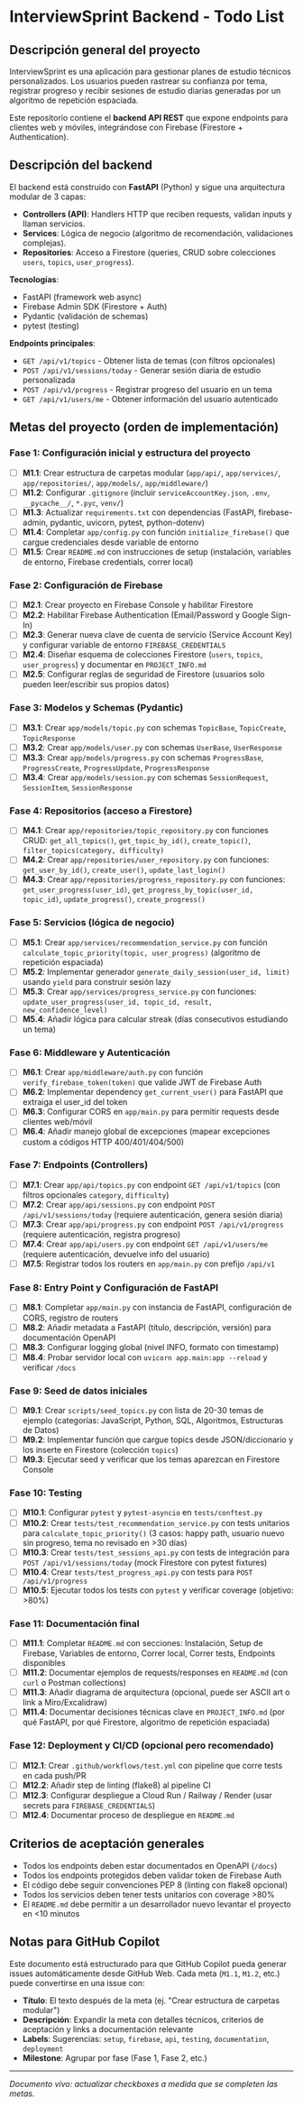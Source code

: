 # InterviewSprint Backend - Todo List

## Descripción general del proyecto

InterviewSprint es una aplicación para gestionar planes de estudio técnicos personalizados. Los usuarios pueden rastrear su confianza por tema, registrar progreso y recibir sesiones de estudio diarias generadas por un algoritmo de repetición espaciada.

Este repositorio contiene el **backend API REST** que expone endpoints para clientes web y móviles, integrándose con Firebase (Firestore + Authentication).

## Descripción del backend

El backend está construido con **FastAPI** (Python) y sigue una arquitectura modular de 3 capas:

- **Controllers (API)**: Handlers HTTP que reciben requests, validan inputs y llaman servicios.
- **Services**: Lógica de negocio (algoritmo de recomendación, validaciones complejas).
- **Repositories**: Acceso a Firestore (queries, CRUD sobre colecciones `users`, `topics`, `user_progress`).

**Tecnologías**:

- FastAPI (framework web async)
- Firebase Admin SDK (Firestore + Auth)
- Pydantic (validación de schemas)
- pytest (testing)

**Endpoints principales**:

- `GET /api/v1/topics` - Obtener lista de temas (con filtros opcionales)
- `POST /api/v1/sessions/today` - Generar sesión diaria de estudio personalizada
- `POST /api/v1/progress` - Registrar progreso del usuario en un tema
- `GET /api/v1/users/me` - Obtener información del usuario autenticado

## Metas del proyecto (orden de implementación)

### Fase 1: Configuración inicial y estructura del proyecto

- [ ] **M1.1**: Crear estructura de carpetas modular (`app/api/`, `app/services/`, `app/repositories/`, `app/models/`, `app/middleware/`)
- [ ] **M1.2**: Configurar `.gitignore` (incluir `serviceAccountKey.json`, `.env`, `__pycache__/`, `*.pyc`, `venv/`)
- [ ] **M1.3**: Actualizar `requirements.txt` con dependencias (FastAPI, firebase-admin, pydantic, uvicorn, pytest, python-dotenv)
- [ ] **M1.4**: Completar `app/config.py` con función `initialize_firebase()` que cargue credenciales desde variable de entorno
- [ ] **M1.5**: Crear `README.md` con instrucciones de setup (instalación, variables de entorno, Firebase credentials, correr local)

### Fase 2: Configuración de Firebase

- [ ] **M2.1**: Crear proyecto en Firebase Console y habilitar Firestore
- [ ] **M2.2**: Habilitar Firebase Authentication (Email/Password y Google Sign-In)
- [ ] **M2.3**: Generar nueva clave de cuenta de servicio (Service Account Key) y configurar variable de entorno `FIREBASE_CREDENTIALS`
- [ ] **M2.4**: Diseñar esquema de colecciones Firestore (`users`, `topics`, `user_progress`) y documentar en `PROJECT_INFO.md`
- [ ] **M2.5**: Configurar reglas de seguridad de Firestore (usuarios solo pueden leer/escribir sus propios datos)

### Fase 3: Modelos y Schemas (Pydantic)

- [ ] **M3.1**: Crear `app/models/topic.py` con schemas `TopicBase`, `TopicCreate`, `TopicResponse`
- [ ] **M3.2**: Crear `app/models/user.py` con schemas `UserBase`, `UserResponse`
- [ ] **M3.3**: Crear `app/models/progress.py` con schemas `ProgressBase`, `ProgressCreate`, `ProgressUpdate`, `ProgressResponse`
- [ ] **M3.4**: Crear `app/models/session.py` con schemas `SessionRequest`, `SessionItem`, `SessionResponse`

### Fase 4: Repositorios (acceso a Firestore)

- [ ] **M4.1**: Crear `app/repositories/topic_repository.py` con funciones CRUD: `get_all_topics()`, `get_topic_by_id()`, `create_topic()`, `filter_topics(category, difficulty)`
- [ ] **M4.2**: Crear `app/repositories/user_repository.py` con funciones: `get_user_by_id()`, `create_user()`, `update_last_login()`
- [ ] **M4.3**: Crear `app/repositories/progress_repository.py` con funciones: `get_user_progress(user_id)`, `get_progress_by_topic(user_id, topic_id)`, `update_progress()`, `create_progress()`

### Fase 5: Servicios (lógica de negocio)

- [ ] **M5.1**: Crear `app/services/recommendation_service.py` con función `calculate_topic_priority(topic, user_progress)` (algoritmo de repetición espaciada)
- [ ] **M5.2**: Implementar generador `generate_daily_session(user_id, limit)` usando `yield` para construir sesión lazy
- [ ] **M5.3**: Crear `app/services/progress_service.py` con funciones: `update_user_progress(user_id, topic_id, result, new_confidence_level)`
- [ ] **M5.4**: Añadir lógica para calcular streak (días consecutivos estudiando un tema)

### Fase 6: Middleware y Autenticación

- [ ] **M6.1**: Crear `app/middleware/auth.py` con función `verify_firebase_token(token)` que valide JWT de Firebase Auth
- [ ] **M6.2**: Implementar dependency `get_current_user()` para FastAPI que extraiga el user_id del token
- [ ] **M6.3**: Configurar CORS en `app/main.py` para permitir requests desde clientes web/móvil
- [ ] **M6.4**: Añadir manejo global de excepciones (mapear excepciones custom a códigos HTTP 400/401/404/500)

### Fase 7: Endpoints (Controllers)

- [ ] **M7.1**: Crear `app/api/topics.py` con endpoint `GET /api/v1/topics` (con filtros opcionales `category`, `difficulty`)
- [ ] **M7.2**: Crear `app/api/sessions.py` con endpoint `POST /api/v1/sessions/today` (requiere autenticación, genera sesión diaria)
- [ ] **M7.3**: Crear `app/api/progress.py` con endpoint `POST /api/v1/progress` (requiere autenticación, registra progreso)
- [ ] **M7.4**: Crear `app/api/users.py` con endpoint `GET /api/v1/users/me` (requiere autenticación, devuelve info del usuario)
- [ ] **M7.5**: Registrar todos los routers en `app/main.py` con prefijo `/api/v1`

### Fase 8: Entry Point y Configuración de FastAPI

- [ ] **M8.1**: Completar `app/main.py` con instancia de FastAPI, configuración de CORS, registro de routers
- [ ] **M8.2**: Añadir metadata a FastAPI (título, descripción, versión) para documentación OpenAPI
- [ ] **M8.3**: Configurar logging global (nivel INFO, formato con timestamp)
- [ ] **M8.4**: Probar servidor local con `uvicorn app.main:app --reload` y verificar `/docs`

### Fase 9: Seed de datos iniciales

- [ ] **M9.1**: Crear `scripts/seed_topics.py` con lista de 20-30 temas de ejemplo (categorías: JavaScript, Python, SQL, Algoritmos, Estructuras de Datos)
- [ ] **M9.2**: Implementar función que cargue topics desde JSON/diccionario y los inserte en Firestore (colección `topics`)
- [ ] **M9.3**: Ejecutar seed y verificar que los temas aparezcan en Firestore Console

### Fase 10: Testing

- [ ] **M10.1**: Configurar `pytest` y `pytest-asyncio` en `tests/conftest.py`
- [ ] **M10.2**: Crear `tests/test_recommendation_service.py` con tests unitarios para `calculate_topic_priority()` (3 casos: happy path, usuario nuevo sin progreso, tema no revisado en >30 días)
- [ ] **M10.3**: Crear `tests/test_sessions_api.py` con tests de integración para `POST /api/v1/sessions/today` (mock Firestore con pytest fixtures)
- [ ] **M10.4**: Crear `tests/test_progress_api.py` con tests para `POST /api/v1/progress`
- [ ] **M10.5**: Ejecutar todos los tests con `pytest` y verificar coverage (objetivo: >80%)

### Fase 11: Documentación final

- [ ] **M11.1**: Completar `README.md` con secciones: Instalación, Setup de Firebase, Variables de entorno, Correr local, Correr tests, Endpoints disponibles
- [ ] **M11.2**: Documentar ejemplos de requests/responses en `README.md` (con `curl` o Postman collections)
- [ ] **M11.3**: Añadir diagrama de arquitectura (opcional, puede ser ASCII art o link a Miro/Excalidraw)
- [ ] **M11.4**: Documentar decisiones técnicas clave en `PROJECT_INFO.md` (por qué FastAPI, por qué Firestore, algoritmo de repetición espaciada)

### Fase 12: Deployment y CI/CD (opcional pero recomendado)

- [ ] **M12.1**: Crear `.github/workflows/test.yml` con pipeline que corre tests en cada push/PR
- [ ] **M12.2**: Añadir step de linting (flake8) al pipeline CI
- [ ] **M12.3**: Configurar despliegue a Cloud Run / Railway / Render (usar secrets para `FIREBASE_CREDENTIALS`)
- [ ] **M12.4**: Documentar proceso de despliegue en `README.md`

## Criterios de aceptación generales

- Todos los endpoints deben estar documentados en OpenAPI (`/docs`)
- Todos los endpoints protegidos deben validar token de Firebase Auth
- El código debe seguir convenciones PEP 8 (linting con flake8 opcional)
- Todos los servicios deben tener tests unitarios con coverage >80%
- El `README.md` debe permitir a un desarrollador nuevo levantar el proyecto en <10 minutos

## Notas para GitHub Copilot

Este documento está estructurado para que GitHub Copilot pueda generar issues automáticamente desde GitHub Web. Cada meta (`M1.1`, `M1.2`, etc.) puede convertirse en una issue con:

- **Título**: El texto después de la meta (ej. "Crear estructura de carpetas modular")
- **Descripción**: Expandir la meta con detalles técnicos, criterios de aceptación y links a documentación relevante
- **Labels**: Sugerencias: `setup`, `firebase`, `api`, `testing`, `documentation`, `deployment`
- **Milestone**: Agrupar por fase (Fase 1, Fase 2, etc.)

---

_Documento vivo: actualizar checkboxes a medida que se completen las metas._
